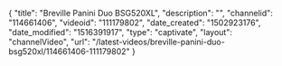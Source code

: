 {
    "title": "Breville Panini Duo BSG520XL",
    "description": "",
    "channelid": "114661406",
    "videoid": "111179802",
    "date_created": "1502923176",
    "date_modified": "1516391917",
    "type": "captivate",
    "layout": "channelVideo",
    "url": "\/latest-videos\/breville-panini-duo-bsg520xl\/114661406-111179802"
}